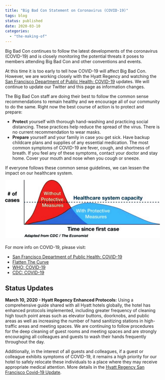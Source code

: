 ```yaml
---
title: "Big Bad Con Statement on Coronavirus (COVID-19)"
tags: blog
status: published
date: 2020-03-10
categories: 
  - "the-making-of"
---
```


Big Bad Con continues to follow the latest developments of the coronavirus (COVID-19) and is closely monitoring the potential threats it poses to members attending Big Bad Con and other conventions and events.

At this time it is too early to tell how COVID-19 will affect Big Bad Con. However, we are working closely with the Hyatt Regency and watching the [San Francisco Department of Public Health: COVID-19](https://www.sfdph.org/dph/alerts/coronavirus.asp) updates. We will continue to update our Twitter and this page as information changes.

The Big Bad Con staff are doing their best to follow the common sense recommendations to remain healthy and we encourage all of our community to do the same. Right now the best course of action is to protect and prepare:

- **Protect** yourself with thorough hand-washing and practicing social distancing. These practices help reduce the spread of the virus. There is no current recommendation to wear masks.
- **Prepare** yourself and your family in case you get sick. Have backup childcare plans and supplies of any essential medication. The most common symptoms of COVID-19 are fever, cough, and shortness of breath. If you feel any of these symptoms, contact your doctor and stay home. Cover your mouth and nose when you cough or sneeze.

If everyone follows these common sense guidelines, we can lessen the impact on our healthcare system.

![](/images/flatten-the-curve-1024x393.jpg)

For more info on COVID-19, please visit:

- [San Francisco Department of Public Health: COVID-19](https://www.sfdph.org/dph/alerts/coronavirus.asp)
- [Flatten The Curve](https://www.flattenthecurve.com/)
- [WHO: COVID-19](https://www.who.int/emergencies/diseases/novel-coronavirus-2019)
- [CDC: COVID-19](https://www.cdc.gov/coronavirus/2019-nCoV/index.html)

## Status Updates

**March 10, 2020 - Hyatt Regency Enhanced Protocols:** Using a comprehensive guide shared with all Hyatt hotels globally, the hotel has enhanced protocols implemented, including greater frequency of cleaning high touch point areas such as elevator buttons, doorknobs, and public areas as well as increasing the number of hand sanitizing stations in high-traffic areas and meeting spaces. We are continuing to follow procedures for the deep cleaning of guest rooms and meeting spaces and are strongly encouraging all colleagues and guests to wash their hands frequently throughout the day.

Additionally, in the interest of all guests and colleagues, if a guest or colleague exhibits symptoms of COVID-19, it remains a high priority for our hotel to safely relocate these individuals to a place where they may receive appropriate medical attention. More details in the [Hyatt Regency San Francisco Covid-19 Update](https://www.dropbox.com/s/amaye7up8pon7vu/COVID%2019%20SFOBU%20Letter%20update.pdf?dl=0).
